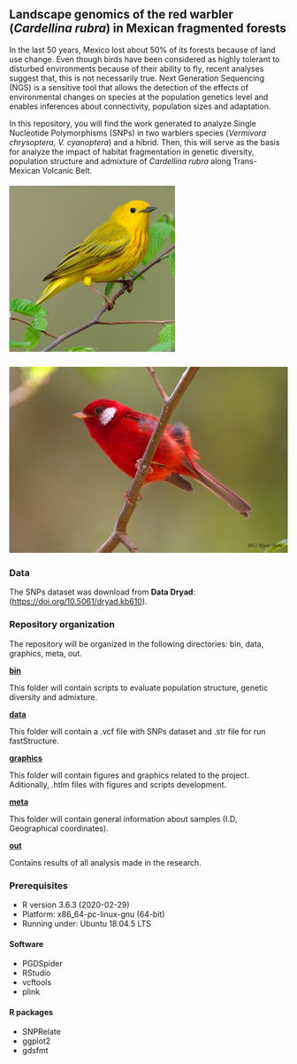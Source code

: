 ## **Landscape genomics of the red warbler (*Cardellina rubra*) in Mexican fragmented forests**

  In the last 50 years, Mexico lost about 50% of its forests because of land use change. Even though birds have been considered as highly tolerant to disturbed environments because of their ability to fly, recent analyses suggest that, this is not necessarily true. Next Generation Sequencing (NGS) is a sensitive tool that allows the detection of the effects of environmental changes on species at the population genetics level and enables inferences about connectivity, population sizes and adaptation.
 
In this repository, you will find the work generated to analyze Single Nucleotide Polymorphisms (SNPs) in two warblers species (*Vermivora chrysoptera, V. cyanoptera*) and a híbrid. Then, this will serve as the basis for analyze the impact of habitat fragmentation in genetic diversity, population structure and admixture of  *Cardellina rubra* along Trans-Mexican Volcanic Belt.


##### <div align="left"> ![](yellow.png) 
#### <div align="left"> ![](35487721.jpeg) 


### **Data**
The SNPs dataset was download from **Data Dryad**: (https://doi.org/10.5061/dryad.kb610).  


### **Repository organization**

The repository will be organized in the following directories:
bin, data, graphics, meta, out.

**[bin](/bin)**

This folder will contain scripts to evaluate population structure, genetic diversity and admixture.

**[data](/data)**

This folder will contain a .vcf file with SNPs dataset and .str file for run fastStructure.

**[graphics](/graphics)**

This folder will contain figures and graphics related to the project.
Aditionally, .htlm files with figures and scripts development. 


**[meta](/meta)**

This folder will contain general information about samples (I.D, Geographical coordinates).

**[out](/out)**

Contains results of all analysis made in the research.

### Prerequisites
* R version 3.6.3 (2020-02-29)
* Platform: x86_64-pc-linux-gnu (64-bit)
* Running under: Ubuntu 18.04.5 LTS

#### Software
* PGDSpider
* RStudio
* vcftools
* plink

#### R packages
- SNPRelate
- ggplot2
- gdsfmt


